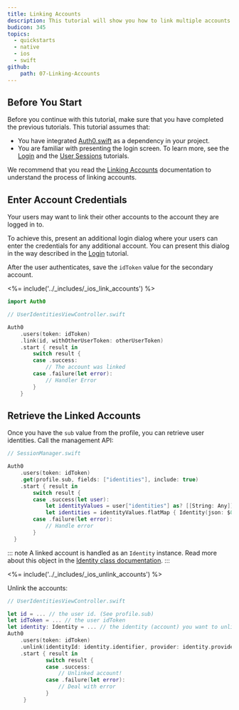 ```yaml
---
title: Linking Accounts
description: This tutorial will show you how to link multiple accounts within the same user.
budicon: 345
topics:
  - quickstarts
  - native
  - ios
  - swift
github:
    path: 07-Linking-Accounts
---
```


## Before You Start

Before you continue with this tutorial, make sure that you have completed the previous tutorials. This tutorial assumes that:
* You have integrated [Auth0.swift](https://github.com/auth0/Auth0.swift/) as a dependency in your project. 
* You are familiar with presenting the login screen. To learn more, see the [Login](/quickstart/native/ios-swift/00-login) and the [User Sessions](/quickstart/native/ios-swift/03-user-sessions) tutorials.

We recommend that you read the [Linking Accounts](/link-accounts) documentation to understand the process of linking accounts.

## Enter Account Credentials

Your users may want to link their other accounts to the account they are logged in to. 

To achieve this, present an additional login dialog where your users can enter the credentials for any additional account. You can present this dialog in the way described in the [Login](/quickstart/native/ios-swift/00-login#enter-account-credentials) tutorial.

After the user authenticates, save the `idToken` value for the secondary account.

<%= include('../_includes/_ios_link_accounts') %>

```swift
import Auth0
```

```swift
// UserIdentitiesViewController.swift

Auth0
    .users(token: idToken)
    .link(id, withOtherUserToken: otherUserToken)
    .start { result in
        switch result {
        case .success:
            // The account was linked
        case .failure(let error):
            // Handler Error
        }
    }
```

## Retrieve the Linked Accounts

Once you have the `sub` value from the profile, you can retrieve user identities. Call the management API:

```swift
// SessionManager.swift

Auth0
    .users(token: idToken)
    .get(profile.sub, fields: ["identities"], include: true)
    .start { result in
        switch result {
        case .success(let user):
            let identityValues = user["identities"] as? [[String: Any]] ?? []
            let identities = identityValues.flatMap { Identity(json: $0) }
        case .failure(let error):
            // Handle error
        }
  }
```

::: note
A linked account is handled as an `Identity` instance. Read more about this object in the [Identity class documentation](https://github.com/auth0/Auth0.swift/blob/master/Auth0/Identity.swift).
:::

<%= include('../_includes/_ios_unlink_accounts') %>

Unlink the accounts:

```swift
// UserIdentitiesViewController.swift

let id = ... // the user id. (See profile.sub)
let idToken = ... // the user idToken
let identity: Identity = ... // the identity (account) you want to unlink from the user
Auth0
    .users(token: idToken)
    .unlink(identityId: identity.identifier, provider: identity.provider, fromUserId: id)
    .start { result in
            switch result {
            case .success:
                // Unlinked account!
            case .failure(let error):
                // Deal with error
            }
     }
```
